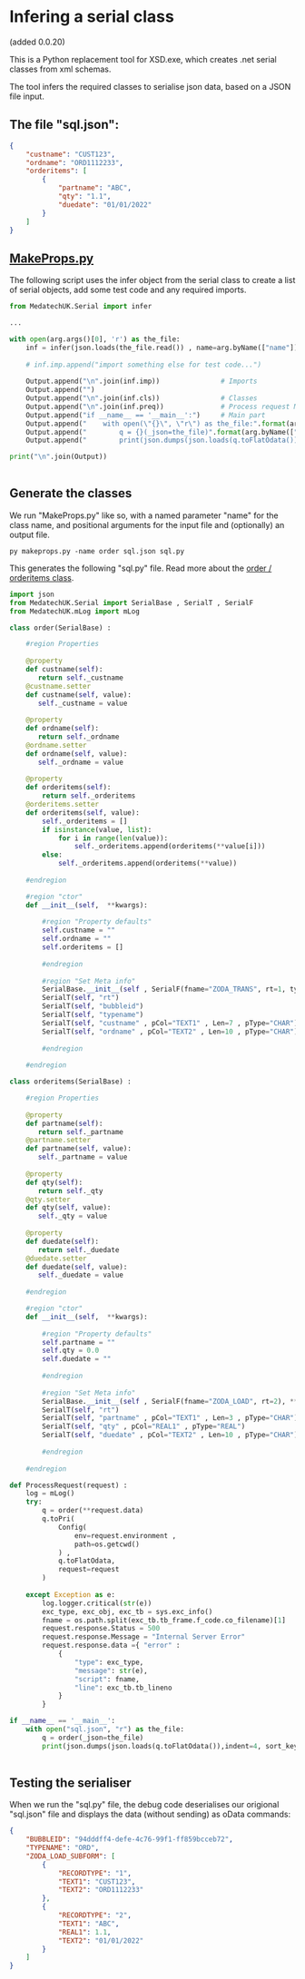 # Infering a serial class
(added 0.0.20)

This is a Python replacement tool for XSD.exe, which creates .net serial classes from xml schemas.

The tool infers the required classes to serialise json data, based on a JSON file input.

## The file "sql.json":
```json
{
    "custname": "CUST123",
    "ordname": "ORD1112233",
    "orderitems": [
        {
            "partname": "ABC",
            "qty": "1.1",
            "duedate": "01/01/2022"
        }
    ]
}
```

## [MakeProps.py](../package/test/MakeProps.py "MakeProps.py")
The following script uses the infer object from the serial class to create a list of serial objects, add some test code and any required imports. 

```Python
from MedatechUK.Serial import infer

...

with open(arg.args()[0], 'r') as the_file: 		
	inf = infer(json.loads(the_file.read()) , name=arg.byName(["name"]))
	
	# inf.imp.append("import something else for test code...")
	
	Output.append("\n".join(inf.imp)) 				# Imports
	Output.append("")					
	Output.append("\n".join(inf.cls))				# Classes
	Output.append("\n".join(inf.preq))				# Process request Method
	Output.append("if __name__ == '__main__':")		# Main part
	Output.append("    with open(\"{}\", \"r\") as the_file:".format(arg.args()[0]))
	Output.append("        q = {}(_json=the_file)".format(arg.byName(["name"])))
	Output.append("        print(json.dumps(json.loads(q.toFlatOdata()),indent=4, sort_keys=False))")

print("\n".join(Output))
	
```

## Generate the classes
We run "MakeProps.py" like so, with a named parameter "name" for the class name, and positional arguments for the input file and (optionally) an output file.
```
py makeprops.py -name order sql.json sql.py
```

This generates the following "sql.py" file. Read more about the [order / orderitems class](serial.md "order / orderitems class").
```python
import json
from MedatechUK.Serial import SerialBase , SerialT , SerialF
from MedatechUK.mLog import mLog

class order(SerialBase) :

    #region Properties
    
    @property
    def custname(self):
       return self._custname 
    @custname.setter
    def custname(self, value):
       self._custname = value
        
    @property
    def ordname(self):
       return self._ordname 
    @ordname.setter
    def ordname(self, value):
       self._ordname = value
        
    @property
    def orderitems(self):
        return self._orderitems
    @orderitems.setter
    def orderitems(self, value):
        self._orderitems = [] 
        if isinstance(value, list):
            for i in range(len(value)):
                self._orderitems.append(orderitems(**value[i]))
        else:
            self._orderitems.append(orderitems(**value))
    
    #endregion

    #region "ctor"
    def __init__(self,  **kwargs): 
    
        #region "Property defaults"
        self.custname = ""
        self.ordname = ""
        self.orderitems = []
    
        #endregion
    
        #region "Set Meta info"
        SerialBase.__init__(self , SerialF(fname="ZODA_TRANS", rt=1, typename="ORD"), **kwargs)  
        SerialT(self, "rt")
        SerialT(self, "bubbleid")
        SerialT(self, "typename")
        SerialT(self, "custname" , pCol="TEXT1" , Len=7 , pType="CHAR")
        SerialT(self, "ordname" , pCol="TEXT2" , Len=10 , pType="CHAR")
    
        #endregion
    
    #endregion

class orderitems(SerialBase) :

    #region Properties
    
    @property
    def partname(self):
       return self._partname 
    @partname.setter
    def partname(self, value):
       self._partname = value
        
    @property
    def qty(self):
       return self._qty 
    @qty.setter
    def qty(self, value):
       self._qty = value
        
    @property
    def duedate(self):
       return self._duedate 
    @duedate.setter
    def duedate(self, value):
       self._duedate = value
    
    #endregion

    #region "ctor"
    def __init__(self,  **kwargs): 
    
        #region "Property defaults"
        self.partname = ""
        self.qty = 0.0
        self.duedate = ""
    
        #endregion
    
        #region "Set Meta info"
        SerialBase.__init__(self , SerialF(fname="ZODA_LOAD", rt=2), **kwargs)  
        SerialT(self, "rt")
        SerialT(self, "partname" , pCol="TEXT1" , Len=3 , pType="CHAR")
        SerialT(self, "qty" , pCol="REAL1" , pType="REAL")
        SerialT(self, "duedate" , pCol="TEXT2" , Len=10 , pType="CHAR")
    
        #endregion
    
    #endregion

def ProcessRequest(request) :
    log = mLog()
    try:
        q = order(**request.data) 
        q.toPri(
            Config(
                env=request.environment , 
                path=os.getcwd()
            ) , 
            q.toFlatOdata, 
            request=request 
        )        
    
    except Exception as e:
        log.logger.critical(str(e))
        exc_type, exc_obj, exc_tb = sys.exc_info()
        fname = os.path.split(exc_tb.tb_frame.f_code.co_filename)[1]
        request.response.Status = 500
        request.response.Message = "Internal Server Error"
        request.response.data ={ "error" :
            {
                "type": exc_type,
                "message": str(e),
                "script": fname,
                "line": exc_tb.tb_lineno
            }
        } 

if __name__ == '__main__':
    with open("sql.json", "r") as the_file:
        q = order(_json=the_file)
        print(json.dumps(json.loads(q.toFlatOdata()),indent=4, sort_keys=False))
		
```

## Testing the serialiser
When we run the "sql.py" file, the debug code deserialises our origional "sql.json" file and displays the data (without sending) as oData commands:
```json
{
    "BUBBLEID": "94dddff4-defe-4c76-99f1-ff859bcceb72",
    "TYPENAME": "ORD",
    "ZODA_LOAD_SUBFORM": [
        {
            "RECORDTYPE": "1",
            "TEXT1": "CUST123",
            "TEXT2": "ORD1112233"
        },
        {
            "RECORDTYPE": "2",
            "TEXT1": "ABC",
            "REAL1": 1.1,
            "TEXT2": "01/01/2022"
        }
    ]
}

```
